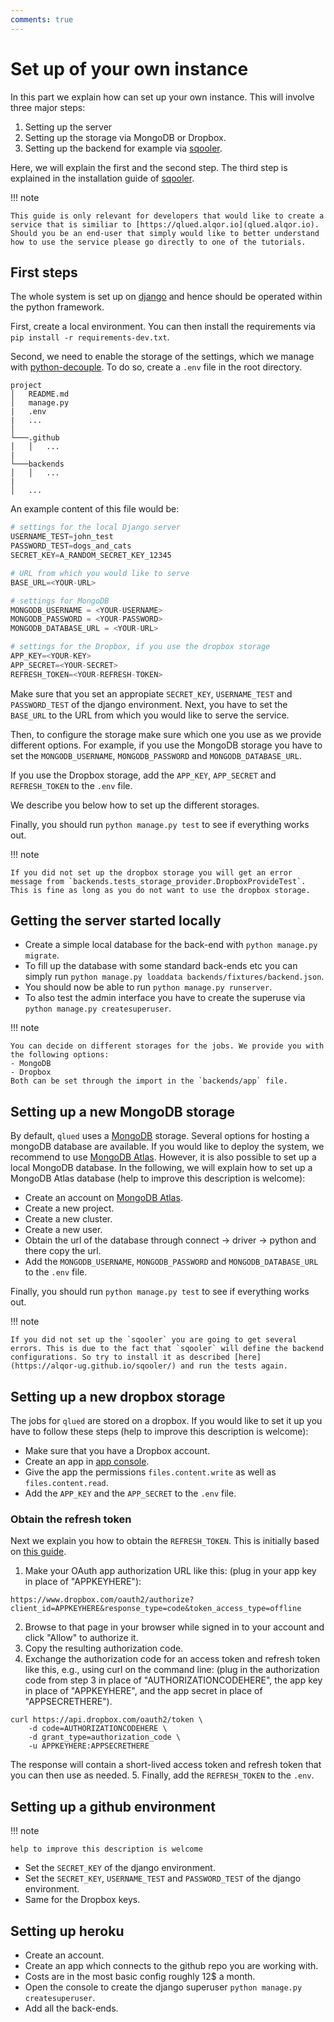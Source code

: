 ```yaml
---
comments: true
---
```


# Set up of your own instance

In this part we explain how can set up your own instance. This will involve three major steps:

1. Setting up the server
2. Setting up the storage via MongoDB or Dropbox.
3. Setting up the backend for example via [sqooler](https://github.com/Alqor-UG/sqooler).

Here, we will explain the first and the second step. The third step is explained in the installation guide of [sqooler](https://alqor-ug.github.io/sqooler/).

!!! note

    This guide is only relevant for developers that would like to create a service that is similiar to [https://qlued.alqor.io](qlued.alqor.io). Should you be an end-user that simply would like to better understand how to use the service please go directly to one of the tutorials.

## First steps

The whole system is set up on [django](https://www.djangoproject.com/) and hence should be operated within the python framework.

First, create a local environment. You can then install the requirements via `pip install -r requirements-dev.txt`.

Second, we need to enable the storage of the settings, which we manage with [python-decouple](https://pypi.org/project/python-decouple/). To do so, create a `.env` file in the root directory. 
```
project
│   README.md
│   manage.py
|   .env
|   ...    
│
└───.github
│   │   ...
|
└───backends
│   │   ...
|
│   ...
```


An example content of this file would be:

``` python
# settings for the local Django server
USERNAME_TEST=john_test 
PASSWORD_TEST=dogs_and_cats
SECRET_KEY=A_RANDOM_SECRET_KEY_12345

# URL from which you would like to serve 
BASE_URL=<YOUR-URL>

# settings for MongoDB
MONGODB_USERNAME = <YOUR-USERNAME>
MONGODB_PASSWORD = <YOUR-PASSWORD>
MONGODB_DATABASE_URL = <YOUR-URL>

# settings for the Dropbox, if you use the dropbox storage
APP_KEY=<YOUR-KEY>
APP_SECRET=<YOUR-SECRET>
REFRESH_TOKEN=<YOUR-REFRESH-TOKEN>
```

Make sure that you set an appropiate `SECRET_KEY`, `USERNAME_TEST` and `PASSWORD_TEST` of the django environment. 
Next, you have to set the `BASE_URL` to the URL from which you would like to serve the service.

Then, to configure the storage make sure which one you use as we provide different options. For example, if you use the MongoDB storage you have to set the `MONGODB_USERNAME`, `MONGODB_PASSWORD` and `MONGODB_DATABASE_URL`.

If you use the Dropbox storage, add the `APP_KEY`, `APP_SECRET` and `REFRESH_TOKEN` to the `.env` file.

We describe you below how to set up the different storages.

Finally, you should run `python manage.py test` to see if everything works out.

!!! note

    If you did not set up the dropbox storage you will get an error message from `backends.tests_storage_provider.DropboxProvideTest`. This is fine as long as you do not want to use the dropbox storage.

## Getting the server started locally

- Create a simple local database for the back-end with `python manage.py migrate`.
- To fill up the database with some standard back-ends etc you can simply run `python manage.py loaddata backends/fixtures/backend.json`.
- You should now be able to run `python manage.py runserver`.
- To also test the admin interface you have to create the superuse via `python manage.py createsuperuser`.


!!! note

    You can decide on different storages for the jobs. We provide you with the following options:
    - MongoDB
    - Dropbox
    Both can be set through the import in the `backends/app` file.

## Setting up a new MongoDB storage

By default, `qlued` uses a [MongoDB](https://www.mongodb.com/) storage. Several options for hosting a mongoDB database are available. If you would like to deploy the system, we recommend to use [MongoDB Atlas](https://www.mongodb.com/cloud/atlas). However, it is also possible to set up a local MongoDB database. In the following, we will explain how to set up a MongoDB Atlas database (help to improve this description is welcome):

- Create an account on [MongoDB Atlas](https://www.mongodb.com/cloud/atlas).
- Create a new project.
- Create a new cluster.
- Create a new user.
- Obtain the url of the database through connect -> driver -> python and there copy the url.
- Add the `MONGODB_USERNAME`, `MONGODB_PASSWORD` and `MONGODB_DATABASE_URL` to the `.env` file.

Finally, you should run `python manage.py test` to see if everything works out. 

!!! note

    If you did not set up the `sqooler` you are going to get several errors. This is due to the fact that `sqooler` will define the backend configurations. So try to install it as described [here](https://alqor-ug.github.io/sqooler/) and run the tests again. 


## Setting up a new dropbox storage
The jobs for `qlued` are stored on a dropbox. If you would like to set it up you have to follow these steps (help to improve this description is welcome):

- Make sure that you have a Dropbox account.
- Create an app in [app console](https://www.dropbox.com/developers/apps).
- Give the app the permissions `files.content.write` as well as `files.content.read`.
- Add the `APP_KEY` and the `APP_SECRET` to the `.env` file. 

### Obtain the refresh token

Next we explain you how to  obtain the `REFRESH_TOKEN`. This is initially based on [this guide](https://www.dropboxforum.com/t5/Dropbox-API-Support-Feedback/Get-refresh-token-from-access-token/td-p/596739).

1. Make your OAuth app authorization URL like this: (plug in your app key in place of "APPKEYHERE"):
```
https://www.dropbox.com/oauth2/authorize?client_id=APPKEYHERE&response_type=code&token_access_type=offline
```
2. Browse to that page in your browser while signed in to your account and click "Allow" to authorize it.
3. Copy the resulting authorization code.
4. Exchange the authorization code for an access token and refresh token like this, e.g., using curl on the command line: (plug in the authorization code from step 3 in place of "AUTHORIZATIONCODEHERE", the app key in place of "APPKEYHERE", and the app secret in place of "APPSECRETHERE").
```
curl https://api.dropbox.com/oauth2/token \
    -d code=AUTHORIZATIONCODEHERE \
    -d grant_type=authorization_code \
    -u APPKEYHERE:APPSECRETHERE​
```
The response will contain a short-lived access token and refresh token that you can then use as needed.
5. Finally, add the `REFRESH_TOKEN` to the `.env`.

## Setting up a github environment  

!!! note
    
    help to improve this description is welcome

- Set the `SECRET_KEY` of the django environment.
- Set the `SECRET_KEY`, `USERNAME_TEST` and `PASSWORD_TEST` of the django environment.
- Same for the Dropbox keys.

## Setting up heroku
- Create an account.
- Create an app which connects to the github repo you are working with.
- Costs are in the most basic config roughly 12$ a month.
- Open the console to create the django superuser `python manage.py createsuperuser`.
- Add all the back-ends.